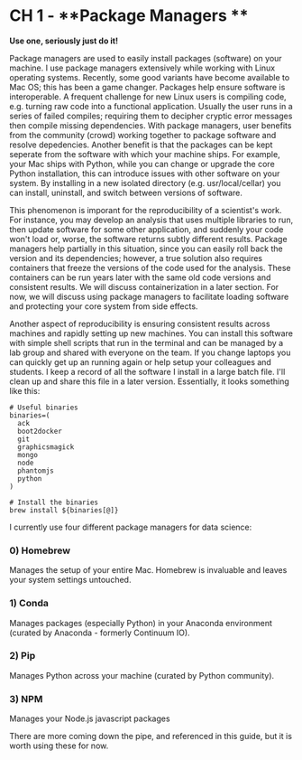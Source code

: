 # CH 1 - **Package Managers **

**Use one, seriously just do it!**

Package managers are used to easily install packages \(software\) on your machine. I use package managers extensively while working with Linux operating systems. Recently, some good variants have become available to Mac OS; this has been a game changer. Packages help ensure software is interoperable. A frequent challenge for new Linux users is compiling code, e.g. turning raw code into a functional application. Usually the user runs in a series of failed compiles; requiring them to decipher cryptic error messages then compile missing dependencies. With package managers, user benefits from the community \(crowd\) working together to package software and resolve depedencies. Another benefit is that the packages can be kept seperate from the software with which  your machine ships. For example, your Mac ships with Python, while you can change or upgrade the core Python installation,  this can introduce issues with other software on your system. By installing in a new isolated directory \(e.g. usr/local/cellar\) you can install, uninstall, and switch between versions of software.

This phenomenon is imporant for the reproducibility of a scientist's work. For instance, you may develop an analysis that uses multiple libraries to run, then update software for some other application, and suddenly your code won't load or, worse, the software returns subtly different results. Package managers help partially in this situation, since you can easily roll back the version and its dependencies; however, a true solution also requires containers that freeze the versions of the code used for the analysis. These containers can  be run years later with the same old code versions and consistent results. We will discuss containerization in a later section. For now, we will discuss using package managers to facilitate loading software and protecting your core system from side effects.

Another aspect of reproducibility is ensuring consistent results across machines and rapidly setting up new machines. You can install this software with simple shell scripts that run in the terminal and  can be managed by a lab group and shared with everyone on the team. If you change laptops you can quickly get up an running again or help setup your colleagues and students. I keep a record of all the software I install in a large batch file. I'll clean up and share this file in a later version. Essentially, it looks something like this:

```
# Useful binaries
binaries=(
  ack
  boot2docker
  git
  graphicsmagick
  mongo
  node
  phantomjs
  python
)

# Install the binaries
brew install ${binaries[@]}
```

I currently use four different package managers for data science:

### 0\) **Homebrew**

Manages the setup of your entire Mac. Homebrew is invaluable and leaves your system settings untouched.

### 1\) **Conda**

Manages packages \(especially Python\) in your Anaconda environment \(curated by Anaconda - formerly Continuum IO\).

### 2\) **Pip**

Manages Python across your machine \(curated by Python community\).

### 3\) **NPM**

Manages your Node.js javascript packages

There are more coming down the pipe, and referenced in this guide, but it is worth using these for now.

